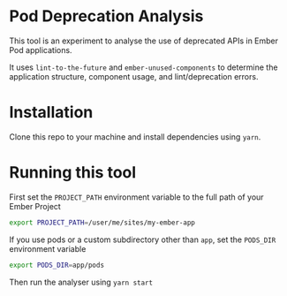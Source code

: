 # Pod Deprecation Analysis

This tool is an experiment to analyse the use of deprecated APIs in Ember Pod applications.

It uses `lint-to-the-future` and `ember-unused-components` to determine the application structure, component usage, and lint/deprecation errors.

# Installation

Clone this repo to your machine and install dependencies using `yarn`.

# Running this tool

First set the `PROJECT_PATH` environment variable to the full path of your Ember Project

```sh
export PROJECT_PATH=/user/me/sites/my-ember-app
```

If you use pods or a custom subdirectory other than `app`, set the `PODS_DIR` environment variable

```sh
export PODS_DIR=app/pods
```

Then run the analyser using `yarn start`